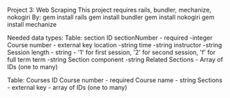 Project 3: Web Scraping
This project requires rails, bundler, mechanize, nokogiri
By:
gem install rails
gem install bundler
gem install nokogiri
gem install mechanize

Needed data types:
Table: section
ID
sectionNumber - required -integer
Course number - external key
location -string
time -string
instructor -string
Session length - string - '1' for first session, '2' for second session, 'f' for full term
term -string
Section component -string
Related Sections - Array of IDs (one to many)


Table: Courses
ID
Course number - required
Course name - string
Sections - external key - array of IDs (one to many)

